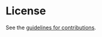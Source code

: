 # License

See the
[guidelines for contributions](https://github.com/brownoxford/post-quantum-signatures/blob/main/CONTRIBUTING.md).
